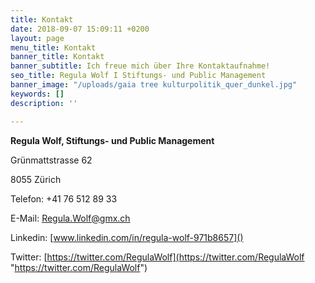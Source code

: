```yaml
---
title: Kontakt
date: 2018-09-07 15:09:11 +0200
layout: page
menu_title: Kontakt
banner_title: Kontakt
banner_subtitle: Ich freue mich über Ihre Kontaktaufnahme!
seo_title: Regula Wolf I Stiftungs- und Public Management
banner_image: "/uploads/gaia tree kulturpolitik_quer_dunkel.jpg"
keywords: []
description: ''

---
```

**Regula Wolf, Stiftungs- und Public Management**

Grünmattstrasse 62

8055 Zürich  
 

Telefon: +41 76 512 89 33

E-Mail: [Regula.Wolf@gmx.ch]()  
 

Linkedin: [www.linkedin.com/in/regula-wolf-971b8657]()

Twitter: [https://twitter.com/RegulaWolf](https://twitter.com/RegulaWolf "https://twitter.com/RegulaWolf")